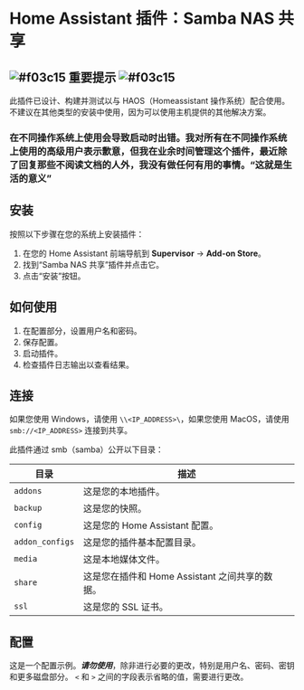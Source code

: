 # Home Assistant 插件：Samba NAS 共享

## ![#f03c15](https://via.placeholder.com/15/f03c15/f03c15.png) 重要提示 ![#f03c15](https://via.placeholder.com/15/f03c15/f03c15.png)

此插件已设计、构建并测试以与 HAOS（Homeassistant 操作系统）配合使用。不建议在其他类型的安装中使用，因为可以使用主机提供的其他解决方案。

### 在不同操作系统上使用会导致启动时出错。我对所有在不同操作系统上使用的高级用户表示歉意，但我在业余时间管理这个插件，最近除了回复那些不阅读文档的人外，我没有做任何有用的事情。“这就是生活的意义”

## 安装

按照以下步骤在您的系统上安装插件：

1. 在您的 Home Assistant 前端导航到 **Supervisor** -> **Add-on Store**。
2. 找到“Samba NAS 共享”插件并点击它。
3. 点击“安装”按钮。

## 如何使用

1. 在配置部分，设置用户名和密码。
2. 保存配置。
3. 启动插件。
4. 检查插件日志输出以查看结果。

## 连接

如果您使用 Windows，请使用 `\\<IP_ADDRESS>\`，如果您使用 MacOS，请使用 `smb://<IP_ADDRESS>` 连接到共享。

此插件通过 smb（samba）公开以下目录：

| 目录            | 描述                                                                  |
| --------------- | --------------------------------------------------------------------- |
| `addons`        | 这是您的本地插件。                                                   |
| `backup`        | 这是您的快照。                                                       |
| `config`        | 这是您的 Home Assistant 配置。                                       |
| `addon_configs` | 这是您的插件基本配置目录。                                          |
| `media`         | 这是本地媒体文件。                                                  |
| `share`         | 这是您在插件和 Home Assistant 之间共享的数据。                     |
| `ssl`           | 这是您的 SSL 证书。                                                 |

## 配置

这是一个配置示例。**_请勿使用_**，除非进行必要的更改，特别是用户名、密码、密钥和更多磁盘部分。
`<` 和 `>` 之间的字段表示省略的值，需要进行更改。
